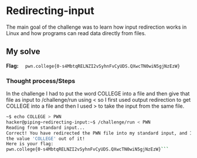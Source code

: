 # Redirecting-input
The main goal of the challenge was to learn how input redirection works in Linux and how programs can read data directly 
from files.

## My solve
**Flag:** `  pwn.college{0-s4MbtqRELNZI2vSyhnFvCyUDS.QXwcTN0wiN5gjNzEzW}`

### Thought process/Steps
In the challenge I had to put the word COLLEGE into a file and then give that file as input to /challenge/run using 
< so I first used output redirection to get COLLEGE into a file and then I used > to take the input from the same file.

 ```bash
~$ echo COLLEGE > PWN
hacker@piping~redirecting-input:~$ /challenge/run < PWN
Reading from standard input...
Correct! You have redirected the PWN file into my standard input, and I read
the value 'COLLEGE' out of it!
Here is your flag:
pwn.college{0-s4MbtqRELNZI2vSyhnFvCyUDS.QXwcTN0wiN5gjNzEzW}```
